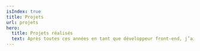 ```yaml
---
isIndex: true
title: Projets
url: projets
hero:
  title: Projets réalisés
  text: Après toutes ces années en tant que développeur front-end, j’ai pu concevoir des projets tous plus différents les uns que les autres. Je me spécialise dans l’intégration de sites e-commerce et de sites editoriaux. 
---
```

